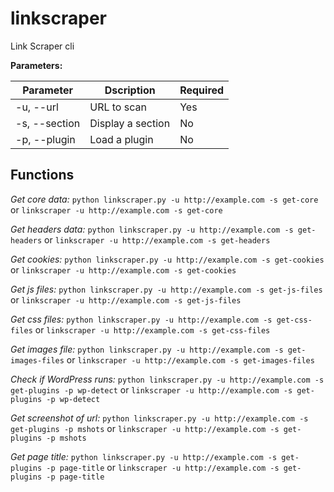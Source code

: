 # linkscraper

Link Scraper cli

**Parameters:**

| Parameter   | Dscription  | Required   |
|---|---|---|
| -u, --url   | URL to scan  | Yes  |
| -s, --section   | Display a section  | No  |
| -p, --plugin  | Load a plugin  | No  |

## Functions

*Get core data:* ``python linkscraper.py -u http://example.com -s get-core`` or ``linkscraper -u http://example.com -s get-core``

*Get headers data:* ``python linkscraper.py -u http://example.com -s get-headers`` or ``linkscraper -u http://example.com -s get-headers``

*Get cookies:* ``python linkscraper.py -u http://example.com -s get-cookies`` or ``linkscraper -u http://example.com -s get-cookies``

*Get js files:* ``python linkscraper.py -u http://example.com -s get-js-files`` or ``linkscraper -u http://example.com -s get-js-files``

*Get css files:* ``python linkscraper.py -u http://example.com -s get-css-files`` or ``linkscraper -u http://example.com -s get-css-files``

*Get images file:* ``python linkscraper.py -u http://example.com -s get-images-files`` or ``linkscraper -u http://example.com -s get-images-files``

*Check if WordPress runs:* ``python linkscraper.py -u http://example.com -s get-plugins -p wp-detect`` or ``linkscraper -u http://example.com -s get-plugins -p wp-detect``

*Get screenshot of url:* ``python linkscraper.py -u http://example.com -s get-plugins -p mshots`` or ``linkscraper -u http://example.com -s get-plugins -p mshots``

*Get page title:* ``python linkscraper.py -u http://example.com -s get-plugins -p page-title`` or ``linkscraper -u http://example.com -s get-plugins -p page-title``
